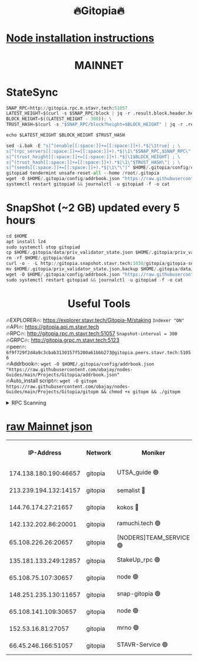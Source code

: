 <h1 align="center"> 🔥Gitopia🔥</h1>

[Node installation instructions](https://github.com/obajay/nodes-Guides/tree/main/Projects/Gitopia)
=

<h1 align="center"> MAINNET</h1>

# StateSync
```python
SNAP_RPC=http://gitopia.rpc.m.stavr.tech:51057
LATEST_HEIGHT=$(curl -s $SNAP_RPC/block | jq -r .result.block.header.height); \
BLOCK_HEIGHT=$((LATEST_HEIGHT - 300)); \
TRUST_HASH=$(curl -s "$SNAP_RPC/block?height=$BLOCK_HEIGHT" | jq -r .result.block_id.hash)

echo $LATEST_HEIGHT $BLOCK_HEIGHT $TRUST_HASH

sed -i.bak -E "s|^(enable[[:space:]]+=[[:space:]]+).*$|\1true| ; \
s|^(rpc_servers[[:space:]]+=[[:space:]]+).*$|\1\"$SNAP_RPC,$SNAP_RPC\"| ; \
s|^(trust_height[[:space:]]+=[[:space:]]+).*$|\1$BLOCK_HEIGHT| ; \
s|^(trust_hash[[:space:]]+=[[:space:]]+).*$|\1\"$TRUST_HASH\"| ; \
s|^(seeds[[:space:]]+=[[:space:]]+).*$|\1\"\"|" $HOME/.gitopia/config/config.toml
gitopiad tendermint unsafe-reset-all --home /root/.gitopia
wget -O $HOME/.gitopia/config/addrbook.json "https://raw.githubusercontent.com/obajay/nodes-Guides/main/Projects/Gitopia/addrbook.json"
systemctl restart gitopiad && journalctl -u gitopiad -f -o cat
```
# SnapShot (~2 GB) updated every 5 hours
```python
cd $HOME
apt install lz4
sudo systemctl stop gitopiad
cp $HOME/.gitopia/data/priv_validator_state.json $HOME/.gitopia/priv_validator_state.json.backup
rm -rf $HOME/.gitopia/data
curl -o - -L http://gitopia.snapshot.stavr.tech:1030/gitopia/gitopia-snap.tar.lz4 | lz4 -c -d - | tar -x -C $HOME/.gitopia --strip-components 2
mv $HOME/.gitopia/priv_validator_state.json.backup $HOME/.gitopia/data/priv_validator_state.json
wget -O $HOME/.gitopia/config/addrbook.json "https://raw.githubusercontent.com/obajay/nodes-Guides/main/Projects/Gitopia/addrbook.json"
sudo systemctl restart gitopiad && journalctl -u gitopiad -f -o cat
```
 <h1 align="center"> Useful Tools</h1>

🔥EXPLORER🔥:      https://explorer.stavr.tech/Gitopia-M/staking  `Indexer "ON"` \
🔥API🔥: 			 		 https://gitopia.api.m.stavr.tech \
🔥RPC🔥:           http://gitopia.rpc.m.stavr.tech:51057              `Snapshot-interval = 300` \
🔥GRPC🔥:          http://gitopia.grpc.m.stavr.tech:5123 \
🔥peer🔥:					 `6f9f729f2d4a9c3cbab3130157f5200a61bbb273@gitopia.peers.stavr.tech:51056` \
🔥Addrbook🔥:    ```wget -O $HOME/.gitopia/config/addrbook.json "https://raw.githubusercontent.com/obajay/nodes-Guides/main/Projects/Gitopia/addrbook.json"``` \
🔥Auto_install script🔥: ```wget -O gitopm https://raw.githubusercontent.com/obajay/nodes-Guides/main/Projects/Gitopia/gitopm && chmod +x gitopm && ./gitopm```


<details>
<summary>RPC Scanning</summary>

<h2 align="center"> We scan nodes in real time every 4 hours. And we provide the final result of RPC endpoints.
We cannot influence the operation of these nodes in any way. </h2>


```python
If Voting Power is higher than 0 --> then the Node is a validator of the network and may be subject to attack and be a potential threat to the chain.
```
```python
We marked such validators with a red symbol
```

</details>

[raw Mainnet json](https://rpc-check.gitopm.stavr.tech/gitopm/rpc-gitopm-result.json)
=

<table><tr><th>IP-Address</th><th>Network</th><th>Moniker</th><th>Latest Block Height</th><th>Earliest Block Height</th><th>Catching Up</th><th>Tx Index</th><th>Voting Power</th><th>Scan Time</th></tr><tr><td>174.138.180.190:46657</td><td>gitopia</td><td>UTSA_guide 🟢</td><td>10605753</td><td>6071990</td><td>False</td><td>on</td><td>0</td><td>2023-12-13T20:54:28.903745375UTC</td></tr><tr><td>213.239.194.132:14157</td><td>gitopia</td><td>semalist 🔴</td><td>10605764</td><td>6071990</td><td>False</td><td>off</td><td>429538</td><td>2023-12-13T20:54:48.128026898UTC</td></tr><tr><td>144.76.174.27:21657</td><td>gitopia</td><td>kokos 🔴</td><td>10605773</td><td>6071990</td><td>False</td><td>off</td><td>936373</td><td>2023-12-13T20:55:01.914677118UTC</td></tr><tr><td>142.132.202.86:20001</td><td>gitopia</td><td>ramuchi.tech 🟢</td><td>10605771</td><td>6548337</td><td>False</td><td>on</td><td>0</td><td>2023-12-13T20:54:59.251253002UTC</td></tr><tr><td>65.108.226.26:20657</td><td>gitopia</td><td>[NODERS]TEAM_SERVICE 🟢</td><td>10605784</td><td>6846001</td><td>False</td><td>on</td><td>0</td><td>2023-12-13T20:55:19.130654742UTC</td></tr><tr><td>135.181.133.249:12857</td><td>gitopia</td><td>StakeUp_rpc 🟢</td><td>10605771</td><td>8010001</td><td>False</td><td>on</td><td>0</td><td>2023-12-13T20:54:59.596017640UTC</td></tr><tr><td>65.108.75.107:30657</td><td>gitopia</td><td>node 🟢</td><td>10605780</td><td>8802845</td><td>False</td><td>on</td><td>0</td><td>2023-12-13T20:55:12.571200038UTC</td></tr><tr><td>148.251.235.130:11657</td><td>gitopia</td><td>snap-gitopia 🟢</td><td>10605771</td><td>9516001</td><td>False</td><td>on</td><td>0</td><td>2023-12-13T20:54:58.963191183UTC</td></tr><tr><td>65.108.141.109:30657</td><td>gitopia</td><td>node 🟢</td><td>10605771</td><td>10145845</td><td>False</td><td>on</td><td>0</td><td>2023-12-13T20:54:58.711032755UTC</td></tr><tr><td>152.53.16.81:27057</td><td>gitopia</td><td>mrno 🟢</td><td>10605746</td><td>10455001</td><td>False</td><td>off</td><td>0</td><td>2023-12-13T20:54:17.968125811UTC</td></tr><tr><td>66.45.246.166:51057</td><td>gitopia</td><td>STAVR-Service 🟢</td><td>10605743</td><td>10596001</td><td>False</td><td>on</td><td>0</td><td>2023-12-13T20:54:39.720875633UTC</td></tr></table>
